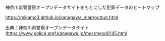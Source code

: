 神奈川県警警察オープンデータサイトをもとにした犯罪データのヒートマップ

https://mikamo3.github.io/kanagawa_map/output.html


出典：神奈川県警察オープンデータサイト(https://www.police.pref.kanagawa.jp/mes/mesd0145.htm)
